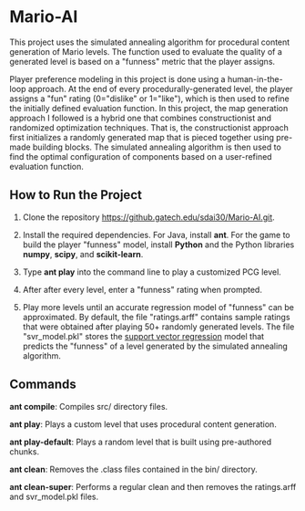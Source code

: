 # Mario-AI  

This project uses the simulated annealing algorithm for procedural content generation of Mario levels. The function used to
evaluate the quality of a generated level is based on a "funness" metric that the player assigns.

Player preference
modeling in this project is done using a human-in-the-loop approach. At the end of every
procedurally-generated level, the player assigns a "fun" rating (0="dislike" or 1="like"), which is then used to refine the initially defined evaluation function.
In this project, the map generation approach I followed is a hybrid one that combines constructionist and randomized optimization techniques.
That is, the constructionist approach first initializes a randomly generated map that is pieced together using pre-made building blocks. The simulated
annealing algorithm is then used to find the optimal configuration of components based on a user-refined evaluation
function.

## How to Run the Project

1. Clone the repository https://github.gatech.edu/sdai30/Mario-AI.git.

2. Install the required dependencies. For Java, install **ant**. For the game to build the player "funness" model, install
    **Python** and the Python libraries **numpy**, **scipy**, and **scikit-learn**.

3. Type **ant play** into the command line to play a customized PCG level.

4. After after every level, enter a "funness" rating when prompted.

5. Play more levels until an accurate regression model of "funness" can be approximated. By default, the file "ratings.arff"
contains sample ratings that were obtained after playing 50+ randomly generated levels. The file "svr_model.pkl" stores
the [support vector regression](http://scikit-learn.org/stable/modules/svm.html#regression) model that predicts the "funness" of a level generated by the simulated annealing algorithm.

## Commands
**ant compile**: Compiles src/ directory files.

**ant play**: Plays a custom level that uses procedural content generation.

**ant play-default**: Plays a random level that is built using pre-authored chunks.

**ant clean**: Removes the .class files contained in the bin/ directory.

**ant clean-super**: Performs a regular clean and then removes the ratings.arff and svr_model.pkl files.
